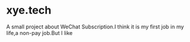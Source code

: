 # xye.tech
A small project about WeChat Subscription.I think it is my first job in my life,a non-pay job.But I like
